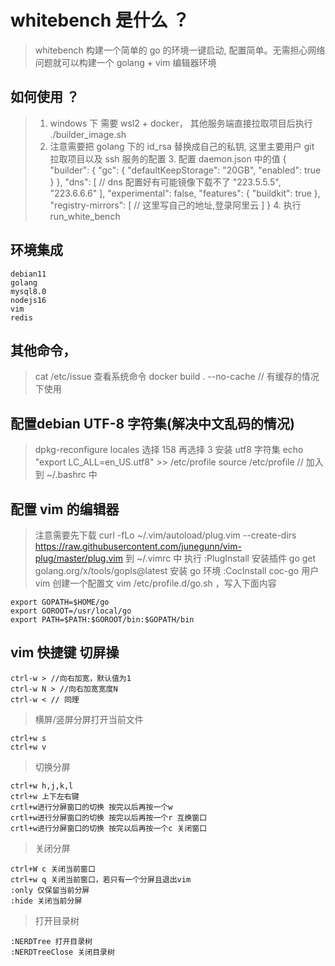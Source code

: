 # whitebench 是什么 ？

> whitebench 构建一个简单的 go 的环境一键启动, 配置简单。无需担心网络问题就可以构建一个 golang + vim 编辑器环境

## 如何使用 ？

> 1. windows 下 需要 wsl2 + docker， 其他服务端直接拉取项目后执行 ./builder_image.sh
> 2. 注意需要把 golang 下的 id_rsa 替换成自己的私钥, 这里主要用户 git 拉取项目以及 ssh 服务的配置
>    3. 配置 daemon.json 中的值
{
     "builder": {
       "gc": {
         "defaultKeepStorage": "20GB",
         "enabled": true
       }
     },
     "dns": [  // dns 配置好有可能镜像下载不了
       "223.5.5.5",
       "223.6.6.6"
     ],
     "experimental": false,
     "features": {
       "buildkit": true
     },
     "registry-mirrors": [
        // 这里写自己的地址,登录阿里云
     ]
}
>    4. 执行 run_white_bench

## 环境集成
    
    debian11
    golang
    mysql8.0
    nodejs16
    vim
    redis

## 其他命令，

> cat /etc/issue 查看系统命令
> docker build . --no-cache // 有缓存的情况下使用


## 配置debian UTF-8 字符集(解决中文乱码的情况)

> dpkg-reconfigure locales
    选择 158 再选择 3 安装 utf8 字符集
> echo "export LC_ALL=en_US.utf8" >> /etc/profile
>  source /etc/profile  // 加入到 ~/.bashrc 中


## 配置 vim 的编辑器

> 注意需要先下载 curl -fLo ~/.vim/autoload/plug.vim --create-dirs https://raw.githubusercontent.com/junegunn/vim-plug/master/plug.vim
> 到 ~/.vimrc 中
> 执行 :PlugInstall 安装插件
> go get golang.org/x/tools/gopls@latest 安装 go 环境
> :CocInstall coc-go
> 用户 vim 创建一个配置文 vim /etc/profile.d/go.sh ，写入下面内容
    
    export GOPATH=$HOME/go
    export GOROOT=/usr/local/go
    export PATH=$PATH:$GOROOT/bin:$GOPATH/bin

## vim 快捷键 切屏操

    ctrl-w > //向右加宽，默认值为1  
    ctrl-w N > //向右加宽宽度N  
    ctrl-w < // 同理 

> 横屏/竖屏分屏打开当前文件
    
    ctrl+w s  
    ctrl+w v 

> 切换分屏

    ctrl+w h,j,k,l  
    ctrl+w 上下左右键  
    crtl+w进行分屏窗口的切换 按完以后再按一个w  
    crtl+w进行分屏窗口的切换 按完以后再按一个r 互换窗口  
    crtl+w进行分屏窗口的切换 按完以后再按一个c 关闭窗口

> 关闭分屏

    ctrl+W c 关闭当前窗口  
    ctrl+w q 关闭当前窗口，若只有一个分屏且退出vim  
    :only 仅保留当前分屏  
    :hide 关闭当前分屏

> 打开目录树

    :NERDTree 打开目录树
    :NERDTreeClose 关闭目录树

